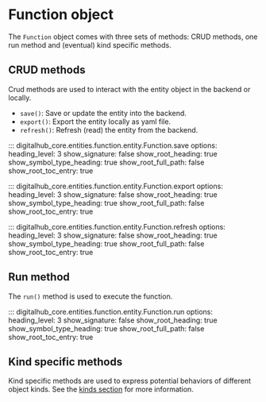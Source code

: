 # Function object

The `Function` object comes with three sets of methods: CRUD methods, one run method and (eventual) kind specific methods.

## CRUD methods

Crud methods are used to interact with the entity object in the backend or locally.

- `save()`: Save or update the entity into the backend.
- `export()`: Export the entity locally as yaml file.
- `refresh()`: Refresh (read) the entity from the backend.

::: digitalhub_core.entities.function.entity.Function.save
    options:
        heading_level: 3
        show_signature: false
        show_root_heading: true
        show_symbol_type_heading: true
        show_root_full_path: false
        show_root_toc_entry: true

::: digitalhub_core.entities.function.entity.Function.export
    options:
        heading_level: 3
        show_signature: false
        show_root_heading: true
        show_symbol_type_heading: true
        show_root_full_path: false
        show_root_toc_entry: true

::: digitalhub_core.entities.function.entity.Function.refresh
    options:
        heading_level: 3
        show_signature: false
        show_root_heading: true
        show_symbol_type_heading: true
        show_root_full_path: false
        show_root_toc_entry: true

## Run method

The `run()` method is used to execute the function.

::: digitalhub_core.entities.function.entity.Function.run
    options:
        heading_level: 3
        show_signature: false
        show_root_heading: true
        show_symbol_type_heading: true
        show_root_full_path: false
        show_root_toc_entry: true

## Kind specific methods

Kind specific methods are used to express potential behaviors of different object kinds.
See the [kinds section](kinds.md) for more information.
